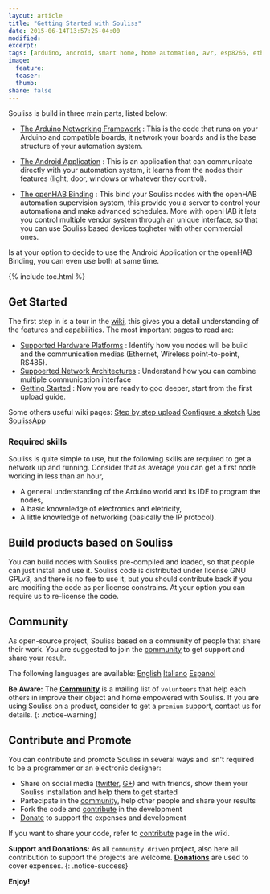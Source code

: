 ```yaml
---
layout: article
title: "Getting Started with Souliss"
date: 2015-06-14T13:57:25-04:00
modified:
excerpt:
tags: [arduino, android, smart home, home automation, avr, esp8266, ethernet, wifi, rs485, wireless]
image:
  feature:
  teaser:
  thumb:
share: false
---
```


Souliss is build in three main parts, listed below:

* [The Arduino Networking Framework](https://github.com/souliss/souliss) : This is the code that runs on your Arduino and compatible boards, it network your boards and is the base structure of your automation system.

* [The Android Application](https://github.com/souliss/soulissapp) : This is an application that can communicate directly with your automation system, it learns from the nodes their features (light, door, windows or whatever they control).

* [The openHAB Binding](https://github.com/souliss/bindingopenhab) : This bind your Souliss nodes with the openHAB automation supervision system, this provide you a server to control your automationa and make advanced schedules. More with openHAB it lets you control multiple vendor system through an unique interface, so that you can use Souliss based devices togheter with other commercial ones.

Is at your option to decide to use the Android Application or the openHAB Binding, you can even use both at same time.

{% include toc.html %}

## Get Started

The first step in is a tour in the [wiki](https://github.com/souliss/souliss/wiki), this gives you a detail understanding of the features and capabilities. The most important pages to read are:

* [Supported Hardware Platforms](https://github.com/souliss/souliss/wiki/Supported%20Hardware%20Platform) : Identify how you nodes will be build and the communication medias (Ethernet, Wireless point-to-point, RS485).
* [Suppoerted Network Architectures](https://github.com/souliss/souliss/wiki/Supported%20Network%20Architecture) : Understand how you can combine multiple communication interface
* [Getting Started](https://github.com/souliss/souliss/wiki/Getting%20Started%20with%20Souliss) : Now you are ready to goo deeper, start from the first upload guide.

Some others useful wiki pages: <a href="https://github.com/souliss/souliss/wiki/Your%20First%20Upload" class="btn-info">Step by step upload</a> <a href="https://github.com/souliss/souliss/wiki/Framework%20Configuration" class="btn-info">Configure a sketch</a> <a href="https://github.com/souliss/souliss/wiki/SoulissApp" class="btn-info">Use SoulissApp</a> 
 
### Required skills

Souliss is quite simple to use, but the following skills are required to get a network up and running. Consider that as average you can get a first node working in less than an hour,

* A general understanding of the Arduino world and its IDE to program the nodes,
* A basic knownledge of electronics and eletricity,
* A little knowledge of networking (basically the IP protocol).

## Build products based on Souliss

You can build nodes with Souliss pre-compiled and loaded, so that people can just install and use it. Souliss code is distributed under license GNU GPLv3, and there is no fee to use it, but you should contribute back if you are modifing the code as per license constrains.
At your option you can require us to re-license the code.

## Community

As open-source project, Souliss based on a community of people that share their work. You are suggested to join the [community](https://github.com/souliss/souliss/wiki/Community) to get support and share your result.

The following languages are available:
<a href="https://groups.google.com/forum/#!forum/souliss" class="btn-info">English</a> <a href="https://groups.google.com/forum/#!forum/souliss-it" class="btn-info">Italiano</a> <a href="https://groups.google.com/forum/#!forum/souliss-es" class="btn-info">Espanol</a>

**Be Aware:** The [**Community**](https://github.com/souliss/souliss/wiki/Community) is a mailing list of `volunteers` that help each others in improve their object and home empowered with Souliss. If you are using Souliss on a product, consider to get a `premium` support, contact us for details. 
{: .notice-warning}

## Contribute and Promote

You can contribute and promote Souliss in several ways and isn't required to be a programmer or an electronic designer:

* Share on social media ([twitter](https://twitter.com/soulissteam), [G+](https://plus.google.com/113934123042484468682/posts)) and with friends, show them your Souliss installation and help them to get started
* Partecipate in the [community](https://github.com/souliss/souliss/wiki/Community), help other people and share your results
* Fork the code and [contribute](https://github.com/souliss/souliss/wiki/Contribute) in the development
* [Donate](https://pledgie.com/campaigns/27771) to support the expenses and development

If you want to share your code, refer to [contribute](https://github.com/souliss/souliss/wiki/Contribute) page in the wiki.

**Support and Donations:** As all `community driven` project, also here all contribution to support the projects are welcome. [**Donations**](https://pledgie.com/campaigns/27771) are used to cover expenses.
{: .notice-success}

**Enjoy!**
